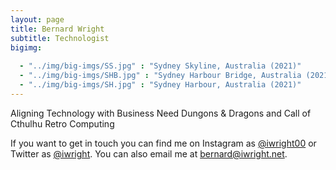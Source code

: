 ```yaml
---
layout: page
title: Bernard Wright
subtitle: Technologist
bigimg:
   
  - "../img/big-imgs/SS.jpg" : "Sydney Skyline, Australia (2021)"
  - "../img/big-imgs/SHB.jpg" : "Sydney Harbour Bridge, Australia (2021)"
  - "../img/big-imgs/SH.jpg" : "Sydney Harbour, Australia (2021)"
---
```


Aligning Technology with Business Need 
Dungons & Dragons and Call of Cthulhu 
Retro Computing

If you want to get in touch you can find me on Instagram as [@iwright00](https://instagram.com/iwright00) or Twitter as [@iwright](http://twitter.com/iwright). You can also email me at [bernard@iwright.net](mailto:bernard@iwright.net).

